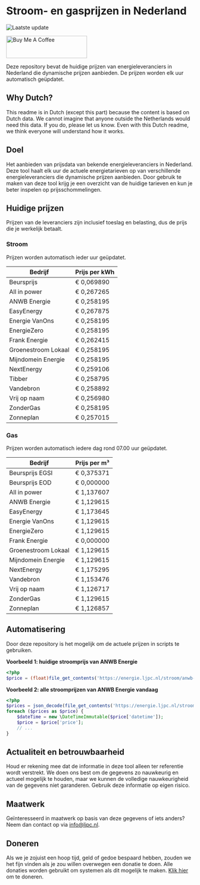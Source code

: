 # Stroom- en gasprijzen in Nederland

![Laatste update](https://img.shields.io/badge/laatste%20update-2023--11--03%2015%3A00%20CET-brightgreen)

<a href="https://www.buymeacoffee.com/Lars-" target="_blank"><img src="https://cdn.buymeacoffee.com/buttons/v2/default-orange.png" alt="Buy Me A Coffee" height="60" style="height: 60px !important;width: 217px !important;" ></a>

Deze repository bevat de huidige prijzen van energieleveranciers in Nederland die dynamische prijzen aanbieden. De prijzen worden elk uur automatisch geüpdatet.

## Why Dutch?

This readme is in Dutch (except this part) because the content is based on Dutch data. We cannot imagine that anyone outside the Netherlands would need this data. If you do, please let us know. Even with this Dutch readme, we think
everyone will understand how it works.

## Doel

Het aanbieden van prijsdata van bekende energieleveranciers in Nederland. Deze tool haalt elk uur de actuele energietarieven op van verschillende energieleveranciers die dynamische prijzen aanbieden. Door gebruik te maken van deze tool
krijg je een overzicht van de huidige tarieven en kun je beter inspelen op prijsschommelingen.

## Huidige prijzen

Prijzen van de leveranciers zijn inclusief toeslag en belasting, dus de prijs die je werkelijk betaalt.

### Stroom

Prijzen worden automatisch ieder uur geüpdatet.

 Bedrijf | Prijs per kWh 
---------|---------------
Beursprijs | € 0,069890
All in power | € 0,267265
ANWB Energie | € 0,258195
EasyEnergy | € 0,267875
Energie VanOns | € 0,258195
EnergieZero | € 0,258195
Frank Energie | € 0,262415
Groenestroom Lokaal | € 0,258195
Mijndomein Energie | € 0,258195
NextEnergy | € 0,259106
Tibber | € 0,258795
Vandebron | € 0,258892
Vrij op naam | € 0,256980
ZonderGas | € 0,258195
Zonneplan | € 0,257015


### Gas

Prijzen worden automatisch iedere dag rond 07.00 uur geüpdatet.

 Bedrijf | Prijs per m³ 
---------|--------------
Beursprijs EGSI | € 0,375371
Beursprijs EOD | € 0,000000
All in power | € 1,137607
ANWB Energie | € 1,129615
EasyEnergy | € 1,173645
Energie VanOns | € 1,129615
EnergieZero | € 1,129615
Frank Energie | € 0,000000
Groenestroom Lokaal | € 1,129615
Mijndomein Energie | € 1,129615
NextEnergy | € 1,175295
Vandebron | € 1,153476
Vrij op naam | € 1,126717
ZonderGas | € 1,129615
Zonneplan | € 1,126857


## Automatisering

Door deze repository is het mogelijk om de actuele prijzen in scripts te gebruiken.

**Voorbeeld 1: huidige stroomprijs van ANWB Energie**

```php
<?php
$price = (float)file_get_contents('https://energie.ljpc.nl/stroom/anwb-energie-nu.txt');

```

**Voorbeeld 2: alle stroomprijzen van ANWB Energie vandaag**

```php
<?php
$prices = json_decode(file_get_contents('https://energie.ljpc.nl/stroom/all-in-power-vandaag.json'),true);
foreach ($prices as $price) {
    $dateTime = new \DateTimeImmutable($price['datetime']);
    $price = $price['price'];
    // ...
}
```

## Actualiteit en betrouwbaarheid

Houd er rekening mee dat de informatie in deze tool alleen ter referentie wordt verstrekt. We doen ons best om de gegevens zo nauwkeurig en actueel mogelijk te houden, maar we kunnen de volledige nauwkeurigheid van de gegevens niet
garanderen. Gebruik deze informatie op eigen risico.

## Maatwerk

Geïnteresseerd in maatwerk op basis van deze gegevens of iets anders? Neem dan contact op
via [info@ljpc.nl](mailto:info@ljpc.nl?subject=Energie%20prijzen).

## Doneren

Als we je zojuist een hoop tijd, geld of gedoe bespaard hebben, zouden we het fijn vinden als je zou willen overwegen een
donatie te doen. Alle donaties worden gebruikt om systemen als dit mogelijk te
maken. [Klik hier](https://www.buymeacoffee.com/Lars-) om te doneren.

